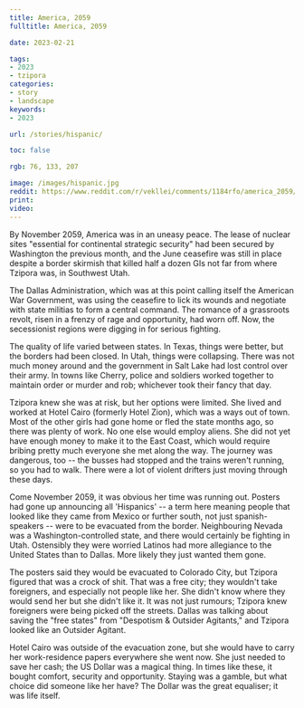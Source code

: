 ```yaml
---
title: America, 2059
fulltitle: America, 2059

date: 2023-02-21

tags: 
- 2023
- tzipora
categories:
- story
- landscape
keywords:
- 2023

url: /stories/hispanic/

toc: false

rgb: 76, 133, 207

image: /images/hispanic.jpg
reddit: https://www.reddit.com/r/vekllei/comments/1184rfo/america_2059/
print: 
video:
---
```

By November 2059, America was in an uneasy peace. The lease of nuclear sites "essential for continental strategic security" had been secured by Washington the previous month, and the June ceasefire was still in place despite a border skirmish that killed half a dozen GIs not far from where Tzipora was, in Southwest Utah.

The Dallas Administration, which was at this point calling itself the American War Government, was using the ceasefire to lick its wounds and negotiate with state militias to form a central command. The romance of a grassroots revolt, risen in a frenzy of rage and opportunity, had worn off. Now, the secessionist regions were digging in for serious fighting.

The quality of life varied between states. In Texas, things were better, but the borders had been closed. In Utah, things were collapsing. There was not much money around and the government in Salt Lake had lost control over their army. In towns like Cherry, police and soldiers worked together to maintain order or murder and rob; whichever took their fancy that day.

Tzipora knew she was at risk, but her options were limited. She lived and worked at Hotel Cairo (formerly Hotel Zion), which was a ways out of town. Most of the other girls had gone home or fled the state months ago, so there was plenty of work. No one else would employ aliens. She did not yet have enough money to make it to the East Coast, which would require bribing pretty much everyone she met along the way. The journey was dangerous, too -- the busses had stopped and the trains weren't running, so you had to walk. There were a lot of violent drifters just moving through these days.

Come November 2059, it was obvious her time was running out. Posters had gone up announcing all 'Hispanics' -- a term here meaning people that looked like they came from Mexico or further south, not just spanish-speakers -- were to be evacuated from the border. Neighbouring Nevada was a Washington-controlled state, and there would certainly be fighting in Utah. Ostensibly they were worried Latinos had more allegiance to the United States than to Dallas. More likely they just wanted them gone. 

The posters said they would be evacuated to Colorado City, but Tzipora figured that was a crock of shit. That was a free city; they wouldn't take foreigners, and especially not people like her. She didn't know where they would send her but she didn't like it. It was not just rumours; Tzipora knew foreigners were being picked off the streets. Dallas was talking about saving the "free states" from "Despotism & Outsider Agitants," and Tzipora looked like an Outsider Agitant.

Hotel Cairo was outside of the evacuation zone, but she would have to carry her work-residence papers everywhere she went now. She just needed to save her cash; the US Dollar was a magical thing. In times like these, it bought comfort, security and opportunity. Staying was a gamble, but what choice did someone like her have? The Dollar was the great equaliser; it was life itself. 